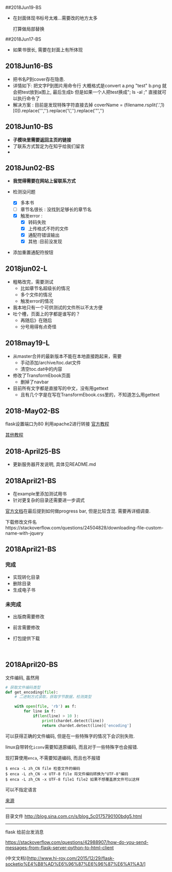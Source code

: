 ##2018Jun19-BS

* 在封面体现书标号太难...需要改的地方太多

  打算做局部替换


##2018Jun17-BS

* 如果书很长, 需要在封面上有所体现

## 2018Jun16-BS
* 把书名P到cover存在隐患. 
* 详情如下:
    把文字P到图片用命令行
    大概格式是convert  a.png "test" b.png
    就会把test放到a图上, 最后生成b
    但是如果一个人把test换成"; ls -al ;"
    直接就可以执行命令了
* 解决方案 :
目前是发现特殊字符直接去掉
coverName = (filename.rsplit('.',1)[0]).replace('\'','').replace('\\','').replace('\"','')


## 2018Jun10-BS

* **子模块里需要返回主页的链接**
* 了联系方式暂定为在知乎给我们留言
* ​

## 2018Jun02-BS

* **我觉得需要在网站上留联系方式**

* 检测没问题
  - [x] 多本书
  - [ ] 章节名很长 : 没找到足够长的章节名
  - [x] 触发error : 
    - [x] 转码失败
    - [x] 上传格式不符的文件
    - [x] 通配符错误输出
    - [x] 其他 :目前没发现

* 添加重置通配符按钮

## 2018jun02-L

* 粗略改完，需要测试
    * 比如章节名超级长的情况
    * 多个文件的情况
    * 触发error的情况
* 我本地只有一个可供测试的文件所以不太方便
* 吐个槽，页面上的字都是谁写的？
    * 再随后》在随后
    * 分号用得有点奇怪

## 2018may19-L
* 从master合并的最新版本不能在本地直接跑起来，需要
    * 手动添加/archive/toc.dat文件
    * 清空toc.dat中的内容
* 修改了TransformEbook页面
    * 删掉了navbar
* 目前所有文字都是直接写的中文，没有用gettext
    * 且有几个字是在写在TransformEbook.css里的，不知道怎么用gettext

## 2018-May02-BS
flask设置端口为80
利用apache2进行转接
[官方教程](http://flask.pocoo.org/docs/1.0/deploying/mod_wsgi/#configuring-apache)

[其他教程](https://blog.zhengzi.me/292.html)






## 2018-April25-BS

- 更新服务器开发说明, 具体见README.md

## 2018April21-BS

- 在example里添加测试用书
- 针对更复杂的目录还需要进一步调式

[官方文档](http://flask.pocoo.org/docs/0.12/patterns/fileuploads/)在最后提到如何做progress bar, 但是比较含混. 需要再详细调查.

下载修改文件名https://stackoverflow.com/questions/24504828/downloading-file-custom-name-with-jquery


## 2018April21-BS

### 完成

- 实现转化目录
- 删除目录
- 生成电子书

### 未完成

- 出版商需要修改

- 前言需要修改

- 打包提供下载

  ​

## 2018April20-BS

文件编码, 虽然用

``` python
# 获取文件编码类型  
def get_encoding(file):  
    # 二进制方式读取，获取字节数据，检测类型  
    
    with open(file, 'rb') as f:  
        for line in f:
            if(len(line) > 10 ):
                print(chardet.detect(line))
                return chardet.detect(line)['encoding']  
```

可以获得正确的文件编码, 但是在一些特殊字的情况下会识别失败.

linux自带转化`iconv`需要知道原编码, 而且对于一些特殊字也会报错.

现打算使用`enca`, 不需要知道编码, 而且也不报错

``` shell
$ enca -L zh_CN file 检查文件的编码
$ enca -L zh_CN -x UTF-8 file 将文件编码转换为"UTF-8"编码
$ enca -L zh_CN -x UTF-8 file1 file2 如果不想覆盖原文件可以这样
```

可以不指定语言

[来源](https://blog.csdn.net/a280606790/article/details/8504133)



---

目录文件 http://blog.sina.com.cn/s/blog_5c0175790100bdg5.html



---

flask 给前台发消息

https://stackoverflow.com/questions/42988907/how-do-you-send-messages-from-flask-server-python-to-html-client

(中文文档)[http://www.hi-roy.com/2015/12/29/flask-socketio%E4%B8%AD%E6%96%87%E6%96%87%E6%A1%A3/]

